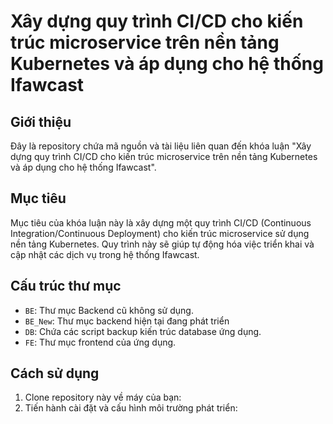 # Xây dựng quy trình CI/CD cho kiến trúc microservice trên nền tảng Kubernetes và áp dụng cho hệ thống Ifawcast

## Giới thiệu

Đây là repository chứa mã nguồn và tài liệu liên quan đến khóa luận "Xây dựng quy trình CI/CD cho kiến trúc microservice trên nền tảng Kubernetes và áp dụng cho hệ thống Ifawcast".

## Mục tiêu

Mục tiêu của khóa luận này là xây dựng một quy trình CI/CD (Continuous Integration/Continuous Deployment) cho kiến trúc microservice sử dụng nền tảng Kubernetes. Quy trình này sẽ giúp tự động hóa việc triển khai và cập nhật các dịch vụ trong hệ thống Ifawcast.

## Cấu trúc thư mục

- `BE`: Thư mục Backend cũ không sử dụng.
- `BE_New`: Thư mục backend hiện tại đang phát triển
- `DB`: Chứa các script backup kiến trúc database ứng dụng.
- `FE`: Thư mục frontend của ứng dụng.

## Cách sử dụng
1. Clone repository này về máy của bạn:
2. Tiến hành cài đặt và cấu hình môi trường phát triển: